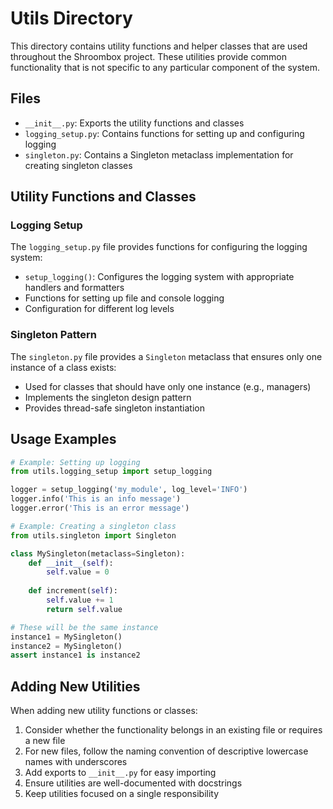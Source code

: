 # Utils Directory

This directory contains utility functions and helper classes that are used throughout the Shroombox project. These utilities provide common functionality that is not specific to any particular component of the system.

## Files

- `__init__.py`: Exports the utility functions and classes
- `logging_setup.py`: Contains functions for setting up and configuring logging
- `singleton.py`: Contains a Singleton metaclass implementation for creating singleton classes

## Utility Functions and Classes

### Logging Setup
The `logging_setup.py` file provides functions for configuring the logging system:
- `setup_logging()`: Configures the logging system with appropriate handlers and formatters
- Functions for setting up file and console logging
- Configuration for different log levels

### Singleton Pattern
The `singleton.py` file provides a `Singleton` metaclass that ensures only one instance of a class exists:
- Used for classes that should have only one instance (e.g., managers)
- Implements the singleton design pattern
- Provides thread-safe singleton instantiation

## Usage Examples

```python
# Example: Setting up logging
from utils.logging_setup import setup_logging

logger = setup_logging('my_module', log_level='INFO')
logger.info('This is an info message')
logger.error('This is an error message')

# Example: Creating a singleton class
from utils.singleton import Singleton

class MySingleton(metaclass=Singleton):
    def __init__(self):
        self.value = 0
    
    def increment(self):
        self.value += 1
        return self.value

# These will be the same instance
instance1 = MySingleton()
instance2 = MySingleton()
assert instance1 is instance2
```

## Adding New Utilities

When adding new utility functions or classes:
1. Consider whether the functionality belongs in an existing file or requires a new file
2. For new files, follow the naming convention of descriptive lowercase names with underscores
3. Add exports to `__init__.py` for easy importing
4. Ensure utilities are well-documented with docstrings
5. Keep utilities focused on a single responsibility 